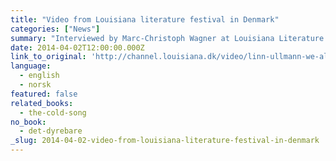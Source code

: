 ```yaml
---
title: "Video from Louisiana literature festival in Denmark"
categories: ["News"]
summary: "Interviewed by Marc-Christoph Wagner at Louisiana Literature 2012"
date: 2014-04-02T12:00:00.000Z
link_to_original: 'http://channel.louisiana.dk/video/linn-ullmann-we-all-try-make-life-work'
language:
  - english
  - norsk
featured: false
related_books:
  - the-cold-song
no_book:
  - det-dyrebare
_slug: 2014-04-02-video-from-louisiana-literature-festival-in-denmark
---
```


